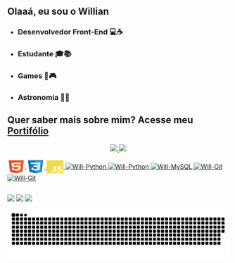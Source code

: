 ## Olaaá, eu sou o Willian

* ### Desenvolvedor Front-End :computer::coffee:
* ### Estudante :mortar_board::books:
* ### Games :space_invader::video_game:
* ### Astronomia :telescope::milky_way:

## Quer saber mais sobre mim? Acesse meu [Portifólio](https://willianmonteiro.me/index.html)


<div align="center">
  <a href="https://github.com/WillSantosss">
  <img width="48%" src="https://github-readme-stats.vercel.app/api?username=WillSantosss&show_icons=true&theme=tokyonight&include_all_commits=true&count_private=true"/>
  <img width="48%" src="https://github-readme-stats.vercel.app/api/top-langs/?username=WillSantosss&layout=compact&langs_count=7&theme=tokyonight"/>
</div>
  
<div style="display: inline_block"><br>
  <img align="center" alt="Will-HTML" height="30" width="40" src="https://raw.githubusercontent.com/devicons/devicon/master/icons/html5/html5-original.svg">
  <img align="center" alt="Will-CSS" height="30" width="40" src="https://raw.githubusercontent.com/devicons/devicon/master/icons/css3/css3-original.svg">
  <img align="center" alt="Will-Js" height="30" width="40" src="https://raw.githubusercontent.com/devicons/devicon/master/icons/javascript/javascript-plain.svg">
  <img align="center" alt="Will-Python" height="30" width="40" src="https://cdn.jsdelivr.net/gh/devicons/devicon/icons/react/react-original.svg">
  <img align="center" alt="Will-Python" height="30" width="40" src="https://cdn.jsdelivr.net/gh/devicons/devicon/icons/php/php-plain.svg">
  <img align="center" alt="Will-MySQL" height="30" width="40" src="https://cdn.jsdelivr.net/gh/devicons/devicon/icons/mysql/mysql-original-wordmark.svg">
  <img align="center" alt="Will-Git" height="30" width="40" src="https://cdn.jsdelivr.net/gh/devicons/devicon/icons/git/git-original.svg">
   <img align="center" alt="Will-Git" height="30" width="40" src="https://cdn.jsdelivr.net/gh/devicons/devicon/icons/bootstrap/bootstrap-original.svg">
 </div>
  
  ##
  
  <div>
    <a href = "mailto:wgcsantos710@gmail.com"><img src="https://img.shields.io/badge/Gmail-D14836?style=for-the-badge&logo=gmail&logoColor=white" target="_blank"></a>
    <a href="https://www.linkedin.com/in/willian-monteiro-78b708203" target="_blank"><img src="https://img.shields.io/badge/-LinkedIn-%230077B5?style=for-the-badge&logo=linkedin&logoColor=white" target="_blank"></a>
    <a href="https://github.com/WillSantosss" target="_blank"><img src="https://img.shields.io/badge/GitHub-100000?style=for-the-badge&logo=github&logoColor=white" target="_blank"></a>
  </div>
  
  ![Snake animation](https://github.com/WillSantosss/WillSantosss/blob/output/github-contribution-grid-snake.svg)
  
